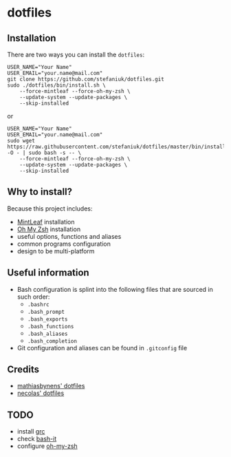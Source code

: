 dotfiles
========

Installation
------------

There are two ways you can install the `dotfiles`:

    USER_NAME="Your Name"
    USER_EMAIL="your.name@mail.com"
    git clone https://github.com/stefaniuk/dotfiles.git
    sudo ./dotfiles/bin/install.sh \
        --force-mintleaf --force-oh-my-zsh \
        --update-system --update-packages \
        --skip-installed

or

    USER_NAME="Your Name"
    USER_EMAIL="your.name@mail.com"
    sudo wget https://raw.githubusercontent.com/stefaniuk/dotfiles/master/bin/install.sh -O - | sudo bash -s -- \
        --force-mintleaf --force-oh-my-zsh \
        --update-system --update-packages \
        --skip-installed

Why to install?
---------------

Because this project includes:

 * [MintLeaf](https://github.com/stefaniuk/mintleaf) installation
 * [Oh My Zsh](https://github.com/robbyrussell/oh-my-zsh) installation
 * useful options, functions and aliases
 * common programs configuration
 * design to be multi-platform

Useful information
------------------

 * Bash configuration is splint into the following files that are sourced in such order:
     - `.bashrc`
     - `.bash_prompt`
     - `.bash_exports`
     - `.bash_functions`
     - `.bash_aliases`
     - `.bash_completion`
 * Git configuration and aliases can be found in `.gitconfig` file

Credits
-------

 * [mathiasbynens' dotfiles](https://github.com/mathiasbynens/dotfiles)
 * [necolas' dotfiles](https://github.com/necolas/dotfiles)

TODO
----

 * install [grc](http://korpus.juls.savba.sk/~garabik/software/grc.html)
 * check [bash-it](https://github.com/revans/bash-it)
 * configure [oh-my-zsh](https://github.com/robbyrussell/oh-my-zsh)
